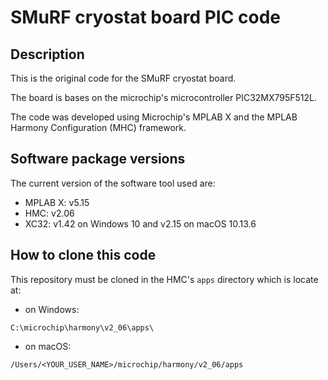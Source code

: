 # SMuRF cryostat board PIC code

## Description

This is the original code for the SMuRF cryostat board.

The board is bases on the microchip's microcontroller PIC32MX795F512L.

The code was developed using Microchip's MPLAB X and the MPLAB Harmony Configuration (MHC) framework.

## Software package versions

The current version of the software tool used are:
- MPLAB X: v5.15
- HMC: v2.06
- XC32: v1.42 on Windows 10 and v2.15 on macOS 10.13.6

## How to clone this code

This repository must be cloned in the HMC's `apps` directory which is locate at:

- on Windows:
```
C:\microchip\harmony\v2_06\apps\
```

- on macOS:

```
/Users/<YOUR_USER_NAME>/microchip/harmony/v2_06/apps
```
